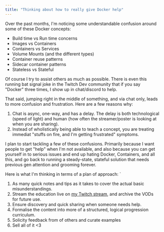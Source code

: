 ```yaml
---
title: "Thinking about how to really give Docker help"
---
```


Over the past months, I'm noticing some understandable confusion around some of these Docker concepts:

- Build time vs Run time concerns
- Images vs Containers
- Containers vs Services
- Volume Mounts (and the different types)
- Container reuse patterns
- Sidecar container patterns
- Stateless vs Stateful

Of course I try to assist others as much as possible. There is even this running bat signal joke in the Twitch Dev community that if you say "Docker" three times, I show up in chat/discord to help.

That said, jumping right in the middle of something, and via chat only, leads to more confusion and frustration. Here are a few reasons why:

1. Chat is async, one-way, and has a delay. The delay is both technological (speed of light) and human (how often the streamer/poster is looking at when you are sharing).
1. Instead of wholistically being able to teach a concept, you are treating immediat "stuffs on fire, and I'm getting frustrated" symptoms.

I plan to start tackling a few of these confusions. Primarily because I want people to get "help" when I'm not available, and also because you can get yourself in to serious issues and end up hating Docker, Containers, and all this, and go back to running a steady-state, stateful solution that needs previous gen attention and grooming forever.

Here is what I'm thinking in terms of a plan of approach:
`

1. As many quick notes and tips as it takes to cover the actual basic misunderstandings.
1. Stream the education live on [my Twitch stream](https://www.twitch.tv/roberttables), and archive the VODs for future use.
1. Ensure discovery and quick sharing when someone needs help.
1. Formalise the content into more of a structured, logical progression curriculum.
1. Solicity feedback from of others and curate examples
1. Sell all of it <3
